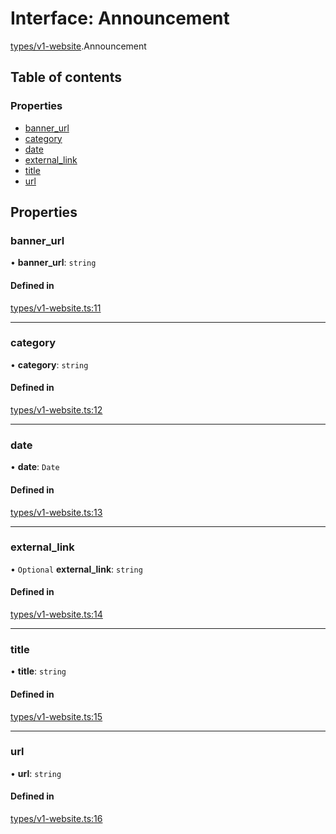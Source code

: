 # Interface: Announcement

[types/v1-website](../modules/types_v1_website.md).Announcement

## Table of contents

### Properties

- [banner\_url](types_v1_website.Announcement.md#banner_url)
- [category](types_v1_website.Announcement.md#category)
- [date](types_v1_website.Announcement.md#date)
- [external\_link](types_v1_website.Announcement.md#external_link)
- [title](types_v1_website.Announcement.md#title)
- [url](types_v1_website.Announcement.md#url)

## Properties

### banner\_url

• **banner\_url**: `string`

#### Defined in

[types/v1-website.ts:11](https://github.com/jameslinimk/unofficial-valorant-api/blob/3123117/package/src/types/v1-website.ts#L11)

___

### category

• **category**: `string`

#### Defined in

[types/v1-website.ts:12](https://github.com/jameslinimk/unofficial-valorant-api/blob/3123117/package/src/types/v1-website.ts#L12)

___

### date

• **date**: `Date`

#### Defined in

[types/v1-website.ts:13](https://github.com/jameslinimk/unofficial-valorant-api/blob/3123117/package/src/types/v1-website.ts#L13)

___

### external\_link

• `Optional` **external\_link**: `string`

#### Defined in

[types/v1-website.ts:14](https://github.com/jameslinimk/unofficial-valorant-api/blob/3123117/package/src/types/v1-website.ts#L14)

___

### title

• **title**: `string`

#### Defined in

[types/v1-website.ts:15](https://github.com/jameslinimk/unofficial-valorant-api/blob/3123117/package/src/types/v1-website.ts#L15)

___

### url

• **url**: `string`

#### Defined in

[types/v1-website.ts:16](https://github.com/jameslinimk/unofficial-valorant-api/blob/3123117/package/src/types/v1-website.ts#L16)
